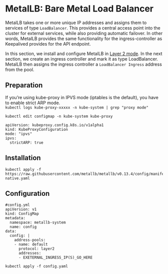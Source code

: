 # MetalLB: Bare Metal Load Balancer  

MetalLB takes one or more unique IP addresses and assigns them to services of type `LoadBalancer`. This provides a central access point into the cluster for external services, while also providing automatic failover. In other words, MetalLB provides the same functionality for the ingress-controller as Keepalived provides for the API endpoint.

In this section, we install and configure MetalLB in [Layer 2 mode](https://metallb.universe.tf/concepts/layer2/). In the next section, we create an ingress controller and mark it as type LoadBalancer. MetalLB then assigns the ingress controller a `LoadBalancer Ingress` address from the pool.

## Preparation
If you’re using kube-proxy in IPVS mode (iptables is the default), you have to enable strict ARP mode.   
`kubectl logs kube-proxy-xxxxx -n kube-system | grep "proxy mode"`

`kubectl edit configmap -n kube-system kube-proxy`

```
apiVersion: kubeproxy.config.k8s.io/v1alpha1
kind: KubeProxyConfiguration
mode: "ipvs"
ipvs:
  strictARP: true
```

## Installation
```
kubectl apply -f https://raw.githubusercontent.com/metallb/metallb/v0.13.4/config/manifests/metallb-native.yaml
```

## Configuration
```
#config.yml
apiVersion: v1
kind: ConfigMap
metadata:
  namespace: metallb-system
  name: config
data:
  config: |
    address-pools:
    - name: default
      protocol: layer2
      addresses:
      - EXETERNAL_INGRESS_IP(S)_GO_HERE
```
`kubectl apply -f config.yaml`
